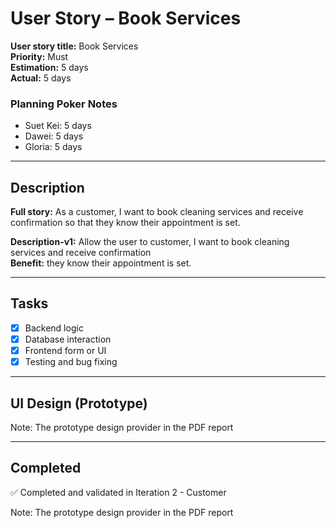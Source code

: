 # User Story – Book Services

**User story title:** Book Services  
**Priority:** Must  
**Estimation:** 5 days  
**Actual:** 5 days  

### Planning Poker Notes
- Suet Kei: 5 days  
- Dawei: 5 days  
- Gloria: 5 days  

---

## Description

**Full story:** As a customer, I want to book cleaning services and receive confirmation so that they know their appointment is set.

**Description-v1:** Allow the user to customer, I want to book cleaning services and receive confirmation  
**Benefit:** they know their appointment is set.  

---

## Tasks

- [x] Backend logic
- [x] Database interaction
- [x] Frontend form or UI
- [x] Testing and bug fixing

---

## UI Design (Prototype)

Note: The prototype design provider in the PDF report

---

## Completed

✅ Completed and validated in Iteration 2 - Customer  

Note: The prototype design provider in the PDF report
